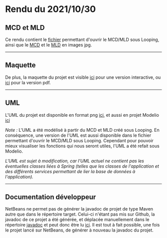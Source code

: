 # Rendu du 2021/10/30

## MCD et MLD
Ce rendu contient le [fichier](Sans%20titre.loo) permettant d'ouvrir le MCD/MLD sous Looping, ainsi que le [MCD](MCD.png) et le [MLD](MLD.png) en images jpg.

---
## Maquette
De plus, la maquette du projet est visible [ici](https://www.figma.com/file/un9vhlDOD075bUpPSiq4Rp/Projet-java?node-id=0%3A1) pour une version interactive, ou [ici](Maquette.pdf) pour la version pdf.

---
## UML

L'UML du projet est disponible en format png [ici](UML.png), et aussi en projet Modelio [ici](ProjetWeb.zip)

*Note :* L'UML a été modélisé à partir du MCD et MLD créé sous Looping. En conséquence, une version de l'UML est aussi disponible dans le fichier permettant d'ouvrir le MCD/MLD sous Looping. Cependant pour pouvoir mieux visualiser les fonctions qui nous seront utiles, l'UML a été refait sous Modelio.

*L'UML est sujet à modification, car l'UML actuel ne contient pas les éventuelles classes liées à Spring (telles que les classes de l'application et des différents services permettant de lier la base de données à l'application).*

---
## Documentation développeur

NetBeans ne permet pas de générer la javadoc de projet de type Maven autre que dans le répertoire target. Celui-ci n'étant pas mis sur Github, la javadoc de ce projet a été générée, et déplacée manuellement dans le répertoire [javadoc](javadoc/apidocs) et peut donc être lu [ici](javadoc/apidocs/index.html).
Il est tout à fait possible, une fois le projet lancé sur NetBeans, de générer à nouveau la javadoc du projet.
